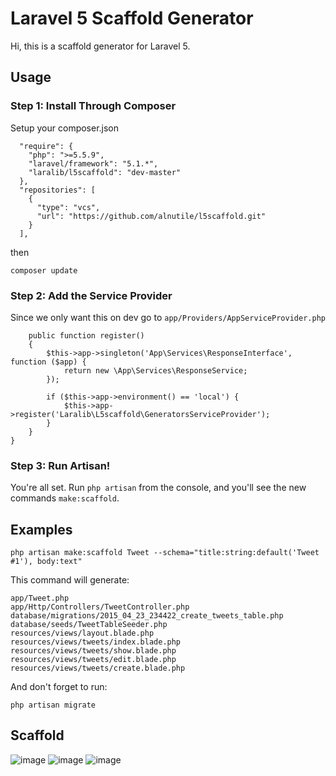 # Laravel 5 Scaffold Generator


Hi, this is a scaffold generator for Laravel 5.

## Usage

### Step 1: Install Through Composer

Setup your composer.json

```
  "require": {
    "php": ">=5.5.9",
    "laravel/framework": "5.1.*",
    "laralib/l5scaffold": "dev-master"
  },
  "repositories": [
    {
      "type": "vcs",
      "url": "https://github.com/alnutile/l5scaffold.git"
    }
  ],
```

then

~~~
composer update
~~~

### Step 2: Add the Service Provider

Since we only want this on dev go to `app/Providers/AppServiceProvider.php`

```
    public function register()
    {
        $this->app->singleton('App\Services\ResponseInterface', function ($app) {
            return new \App\Services\ResponseService;
        });

        if ($this->app->environment() == 'local') {
            $this->app->register('Laralib\L5scaffold\GeneratorsServiceProvider');
        }
    }
}
```

### Step 3: Run Artisan!

You're all set. Run `php artisan` from the console, and you'll see the new commands `make:scaffold`.

## Examples

```
php artisan make:scaffold Tweet --schema="title:string:default('Tweet #1'), body:text"
```
This command will generate:

```
app/Tweet.php
app/Http/Controllers/TweetController.php
database/migrations/2015_04_23_234422_create_tweets_table.php
database/seeds/TweetTableSeeder.php
resources/views/layout.blade.php
resources/views/tweets/index.blade.php
resources/views/tweets/show.blade.php
resources/views/tweets/edit.blade.php
resources/views/tweets/create.blade.php
```
And don't forget to run:

```
php artisan migrate
```


## Scaffold
![image](http://i62.tinypic.com/11maveb.png)
![image](http://i58.tinypic.com/eqchat.png)
![image](http://i62.tinypic.com/20h7k8n.png)
